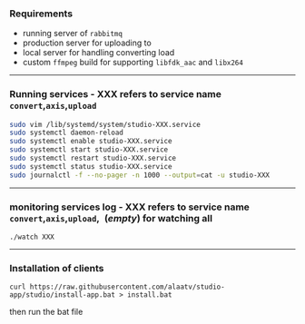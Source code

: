 ### Requirements
- running server of `rabbitmq`
- production server for uploading to
- local server for handling converting load
- custom `ffmpeg` build for supporting `libfdk_aac` and `libx264`
---
### Running services - XXX refers to service name `convert`,`axis`,`upload`
```bash
sudo vim /lib/systemd/system/studio-XXX.service
sudo systemctl daemon-reload
sudo systemctl enable studio-XXX.service
sudo systemctl start studio-XXX.service
sudo systemctl restart studio-XXX.service
sudo systemctl status studio-XXX.service
sudo journalctl -f --no-pager -n 1000 --output=cat -u studio-XXX
```
---
### monitoring services log - XXX refers to service name `convert`,`axis`,`upload`,` `(*_empty_*) for watching all
```
./watch XXX
```
---
### Installation of clients
```
curl https://raw.githubusercontent.com/alaatv/studio-app/studio/install-app.bat > install.bat
```
then run the bat file